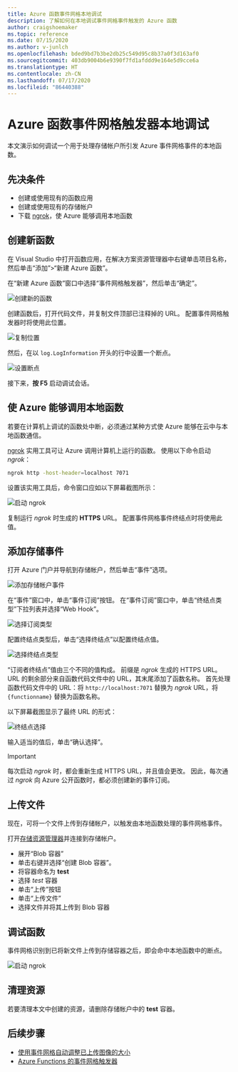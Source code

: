 ```yaml
---
title: Azure 函数事件网格本地调试
description: 了解如何在本地调试事件网格事件触发的 Azure 函数
author: craigshoemaker
ms.topic: reference
ms.date: 07/15/2020
ms.author: v-junlch
ms.openlocfilehash: bded9bd7b3be2db25c549d95c8b37a0f3d163af0
ms.sourcegitcommit: 403db9004b6e9390f7fd1afddd9e164e5d9cce6a
ms.translationtype: HT
ms.contentlocale: zh-CN
ms.lasthandoff: 07/17/2020
ms.locfileid: "86440388"
---
```

# <a name="azure-function-event-grid-trigger-local-debugging"></a>Azure 函数事件网格触发器本地调试

本文演示如何调试一个用于处理存储帐户所引发 Azure 事件网格事件的本地函数。 

## <a name="prerequisites"></a>先决条件

- 创建或使用现有的函数应用
- 创建或使用现有的存储帐户
- 下载 [ngrok](https://ngrok.com/)，使 Azure 能够调用本地函数

## <a name="create-a-new-function"></a>创建新函数

在 Visual Studio 中打开函数应用，在解决方案资源管理器中右键单击项目名称，然后单击“添加”>“新建 Azure 函数”。

在“新建 Azure 函数”窗口中选择“事件网格触发器”，然后单击“确定”。 

![创建新的函数](./media/functions-debug-event-grid-trigger-local/functions-debug-event-grid-trigger-local-add-function.png)

创建函数后，打开代码文件，并复制文件顶部已注释掉的 URL。 配置事件网格触发器时将使用此位置。

![复制位置](./media/functions-debug-event-grid-trigger-local/functions-debug-event-grid-trigger-local-copy-location.png)

然后，在以 `log.LogInformation` 开头的行中设置一个断点。

![设置断点](./media/functions-debug-event-grid-trigger-local/functions-debug-event-grid-trigger-local-set-breakpoint.png)


接下来，**按 F5** 启动调试会话。

## <a name="allow-azure-to-call-your-local-function"></a>使 Azure 能够调用本地函数

若要在计算机上调试的函数处中断，必须通过某种方式使 Azure 能够在云中与本地函数通信。

[ngrok](https://ngrok.com/) 实用工具可让 Azure 调用计算机上运行的函数。 使用以下命令启动 *ngrok*：

```bash
ngrok http -host-header=localhost 7071
```
设置该实用工具后，命令窗口应如以下屏幕截图所示：

![启动 ngrok](./media/functions-debug-event-grid-trigger-local/functions-debug-event-grid-trigger-local-ngrok.png)

复制运行 *ngrok* 时生成的 **HTTPS** URL。 配置事件网格事件终结点时将使用此值。

## <a name="add-a-storage-event"></a>添加存储事件

打开 Azure 门户并导航到存储帐户，然后单击“事件”选项。

![添加存储帐户事件](./media/functions-debug-event-grid-trigger-local/functions-debug-event-grid-trigger-local-add-event.png)

在“事件”窗口中，单击“事件订阅”按钮。 在“事件订阅”窗口中，单击“终结点类型”下拉列表并选择“Web Hook”。 

![选择订阅类型](./media/functions-debug-event-grid-trigger-local/functions-debug-event-grid-trigger-local-event-subscription-type.png)

配置终结点类型后，单击“选择终结点”以配置终结点值。

![选择终结点类型](./media/functions-debug-event-grid-trigger-local/functions-debug-event-grid-trigger-local-event-subscription-endpoint.png)

“订阅者终结点”值由三个不同的值构成。 前缀是 *ngrok* 生成的 HTTPS URL。 URL 的剩余部分来自函数代码文件中的 URL，其末尾添加了函数名称。 首先处理函数代码文件中的 URL：将 `http://localhost:7071` 替换为 *ngrok* URL，将 `{functionname}` 替换为函数名称。

以下屏幕截图显示了最终 URL 的形式：

![终结点选择](./media/functions-debug-event-grid-trigger-local/functions-debug-event-grid-trigger-local-event-subscription-endpoint-selection.png)

输入适当的值后，单击“确认选择”。

> [!IMPORTANT]
> 每次启动 *ngrok* 时，都会重新生成 HTTPS URL，并且值会更改。 因此，每次通过 *ngrok* 向 Azure 公开函数时，都必须创建新的事件订阅。

## <a name="upload-a-file"></a>上传文件

现在，可将一个文件上传到存储帐户，以触发由本地函数处理的事件网格事件。 

打开[存储资源管理器](https://azure.microsoft.com/features/storage-explorer/)并连接到存储帐户。 

- 展开“Blob 容器” 
- 单击右键并选择“创建 Blob 容器”。
- 将容器命名为 **test**
- 选择 *test* 容器
- 单击“上传”按钮
- 单击“上传文件”
- 选择文件并将其上传到 Blob 容器

## <a name="debug-the-function"></a>调试函数

事件网格识别到已将新文件上传到存储容器之后，即会命中本地函数中的断点。

![启动 ngrok](./media/functions-debug-event-grid-trigger-local/functions-debug-event-grid-trigger-local-breakpoint.png)

## <a name="clean-up-resources"></a>清理资源

若要清理本文中创建的资源，请删除存储帐户中的 **test** 容器。

## <a name="next-steps"></a>后续步骤

- [使用事件网格自动调整已上传图像的大小](../event-grid/resize-images-on-storage-blob-upload-event.md)
- [Azure Functions 的事件网格触发器](./functions-bindings-event-grid.md)

